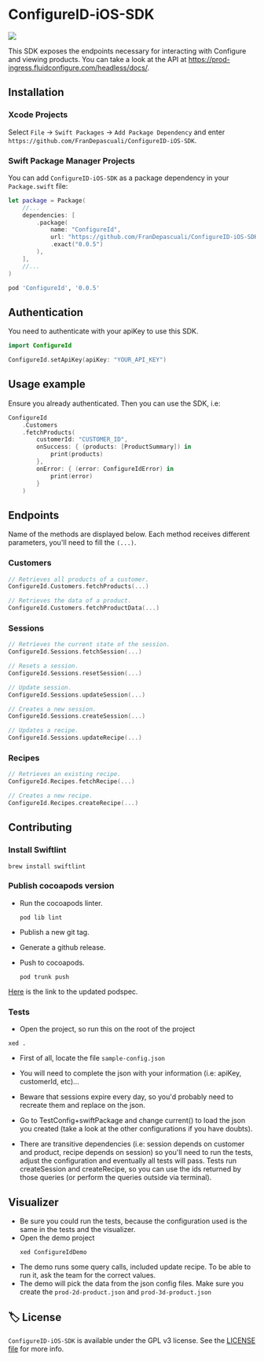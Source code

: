 # ConfigureID-iOS-SDK

<a href="https://github.com/apple/swift-package-manager">
  <img src="https://img.shields.io/badge/spm-compatible-brightgreen.svg?style=flat" />
</a>

This SDK exposes the endpoints necessary for interacting with Configure and viewing products.
You can take a look at the API at https://prod-ingress.fluidconfigure.com/headless/docs/.

## Installation

### Xcode Projects

Select `File` -> `Swift Packages` -> `Add Package Dependency` and enter `https://github.com/FranDepascuali/ConfigureID-iOS-SDK`.

### Swift Package Manager Projects

You can add `ConfigureID-iOS-SDK` as a package dependency in your `Package.swift` file:

```swift
let package = Package(
    //...
    dependencies: [
        .package(
            name: "ConfigureId",
            url: "https://github.com/FranDepascuali/ConfigureID-iOS-SDK",
            .exact("0.0.5")
        ),
    ],
    //...
)
```

```ruby
pod 'ConfigureId', '0.0.5'
```

### 

## Authentication
You need to authenticate with your apiKey to use this SDK.
```swift
import ConfigureId

ConfigureId.setApiKey(apiKey: "YOUR_API_KEY")
```

## Usage example

Ensure you already authenticated. Then you can use the SDK, i.e:

```swift
ConfigureId
    .Customers
    .fetchProducts(
        customerId: "CUSTOMER_ID",
        onSuccess: { (products: [ProductSummary]) in
            print(products)
        },
        onError: { (error: ConfigureIdError) in
            print(error)
        }
    )
```

## Endpoints

Name of the methods are displayed below. Each method receives different parameters, you'll need to fill the `(...)`.

### Customers

```swift
// Retrieves all products of a customer.
ConfigureId.Customers.fetchProducts(...)

// Retrieves the data of a product.
ConfigureId.Customers.fetchProductData(...)
```

### Sessions 
```swift
// Retrieves the current state of the session. 
ConfigureId.Sessions.fetchSession(...)

// Resets a session.
ConfigureId.Sessions.resetSession(...)

// Update session.
ConfigureId.Sessions.updateSession(...)

// Creates a new session.
ConfigureId.Sessions.createSession(...)

// Updates a recipe.
ConfigureId.Sessions.updateRecipe(...)
```

### Recipes
```swift
// Retrieves an existing recipe.
ConfigureId.Recipes.fetchRecipe(...)

// Creates a new recipe. 
ConfigureId.Recipes.createRecipe(...)
```

## Contributing

### Install Swiftlint
```
brew install swiftlint
```

### Publish cocoapods version

- Run the cocoapods linter.
    ```
    pod lib lint
    ```

- Publish a new git tag.

- Generate a github release.

- Push to cocoapods.
    ```
    pod trunk push
    ```

[Here](https://github.com/CocoaPods/Specs/tree/master/Specs/a/b/6/ConfigureId) is the link to the updated podspec.

### Tests

- Open the project, so run this on the root of the project
```
xed .
```

- First of all, locate the file `sample-config.json`

- You will need to complete the json with your information (i.e: apiKey, customerId, etc)...

- Beware that sessions expire every day, so you'd probably need to recreate them and replace on the json.

- Go to TestConfig+swiftPackage and change current() to load the json you created (take a look at the other configurations if you have doubts).

- There are transitive dependencies (i.e: session depends on customer and product, recipe depends on session) so you'll need to run the tests, adjust the configuration and eventually all tests will pass.
Tests run createSession and createRecipe, so you can use the ids returned by those queries (or perform the queries outside via terminal).

## Visualizer

- Be sure you could run the tests, because the configuration used is the same in the tests and the visualizer.
- Open the demo project
    ```
    xed ConfigureIdDemo
    ```
- The demo runs some query calls, included update recipe. To be able to run it, ask the team for the correct values.
- The demo will pick the data from the json config files. Make sure you create the `prod-2d-product.json` and `prod-3d-product.json`

## 🏷 License

`ConfigureID-iOS-SDK` is available under the GPL v3 license. See the [LICENSE file](./LICENSE) for more info.

[license-image]: https://img.shields.io/badge/License-MIT-blue.svg
[license-url]: LICENSE

